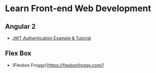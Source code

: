 # Learn Front-end Web Development

## Angular 2
* [JWT Authentication Example & Tutorial](http://jasonwatmore.com/post/2016/08/16/angular-2-jwt-authentication-example-tutorial)

## Flex Box
* (Flexbox Froggy)[https://flexboxfroggy.com/]